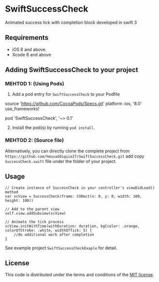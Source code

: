 # SwiftSuccessCheck
Animated success tick with completion block developed in swift 3

## Requirements

- iOS 8 and above.
- Xcode 8 and above

## Adding SwiftSuccessCheck to your project

### MEHTOD 1: (Using Pods)
1. Add a pod entry for `SwiftSuccessCheck` to your Podfile

source 'https://github.com/CocoaPods/Specs.git'
platform :ios, '8.0'
use_frameworks!

pod 'SwiftSuccessCheck', '~> 0.1'

2. Install the pod(s) by running `pod install`.

### MEHTOD 2: (Source file)
Alternatively, you can directly clone the complete project from `https://github.com/hmusaddiquie27/SwiftSuccessCheck.git` add copy `SuccessCheck.swift` file under the folder of your project. 

## Usage

```
// Create instance of SuccessCheck in your controller's viewDidLoad() method
var scView = SuccessCheck(frame: CGRect(x: 0, y: 0, width: 100, height: 100))

// Add to the parent view
self.view.addSubview(scView)

// Animate the tick process
scView.initWithTime(withDuration: duration, bgCcolor: .orange, colorOfStroke: .white, widthOfTick: 5) { 
	//do additional work after completion
}
```

See example project `SwiftSuccessCheckExaple` for detail.

## License
This code is distributed under the terms and conditions of the [MIT license](LICENSE).